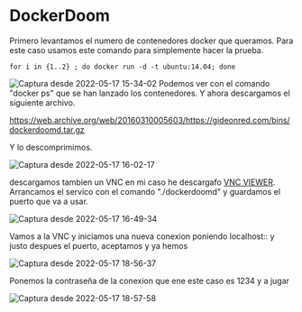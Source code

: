 # DockerDoom
Primero levantamos el numero de contenedores docker que queramos. Para este caso usamos este comando para simplemente hacer la prueba.
```
for i in {1..2} ; do docker run -d -t ubuntu:14.04; done
```
![Captura desde 2022-05-17 15-34-02](https://user-images.githubusercontent.com/91556389/168823382-33657a7f-0292-47fd-a3fb-492df07b4841.png)
Podemos ver con el comando "docker ps" que se han lanzado los contenedores. Y ahora descargamos el siguiente archivo.

https://web.archive.org/web/20160310005603/https://gideonred.com/bins/dockerdoomd.tar.gz

Y lo descomprimimos.

![Captura desde 2022-05-17 16-02-17](https://user-images.githubusercontent.com/91556389/168829523-cdd9ef74-82e9-46b6-b7d7-6d4ada03c6fd.png)

descargamos tambien un VNC en mi caso he descargafo [VNC VIEWER](https://www.realvnc.com/en/connect/download/viewer/linux/). Arrancamos el servico con el comando "./dockerdoomd" y guardamos el puerto que va a usar.

![Captura desde 2022-05-17 16-49-34](https://user-images.githubusercontent.com/91556389/168840974-97f139f5-7da4-4f53-9e90-3e1b2fa15d80.png)

Vamos a la VNC y iniciamos una nueva conexion poniendo localhost:: y justo despues el puerto, aceptamos y ya hemos 

![Captura desde 2022-05-17 18-56-37](https://user-images.githubusercontent.com/91556389/168869192-2e1a1099-4927-4513-b010-4e733ef05e4c.png)

Ponemos la contraseña de la conexion que ene este caso es 1234 y a jugar

![Captura desde 2022-05-17 18-57-58](https://user-images.githubusercontent.com/91556389/168869421-e339cff2-ae7c-42b6-9fea-6dbf89251c8e.png)
